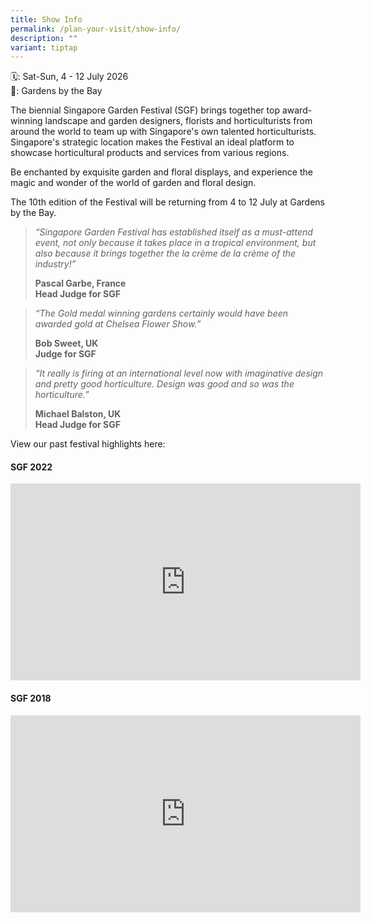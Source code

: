 ```yaml
---
title: Show Info
permalink: /plan-your-visit/show-info/
description: ""
variant: tiptap
---
```

<p>🗓️: Sat-Sun, 4 - 12 July 2026
<br>📍: Gardens by the Bay</p>
<p></p>
<p>The biennial Singapore Garden Festival (SGF) brings together top award-winning
landscape and garden designers, florists and horticulturists from around
the world to team up with Singapore's own talented horticulturists. Singapore's
strategic location makes the Festival an ideal platform to showcase horticultural
products and services from various regions.</p>
<p>Be enchanted by exquisite garden and floral displays, and experience the
magic and wonder of the world of garden and floral design.</p>
<p>The 10th edition of the Festival will be returning from 4 to 12 July at
Gardens by the Bay.</p>
<p></p>
<blockquote>
<p><em>“Singapore Garden Festival has established itself as a must-attend event, not only because it takes place in a tropical environment, but also because it brings together the la crème de la crème of the industry!”</em>
</p>
<p></p>
<p><strong>Pascal Garbe, France</strong> 
<br><strong>Head Judge for SGF</strong>
</p>
</blockquote>
<p></p>
<blockquote>
<p><em>“The Gold medal winning gardens certainly would have been awarded gold at Chelsea Flower Show.”</em>
</p>
<p></p>
<p><strong>Bob Sweet, UK</strong> 
<br><strong>Judge for SGF</strong>
</p>
</blockquote>
<p></p>
<blockquote>
<p><em>“It really is firing at an international level now with imaginative design and pretty good horticulture. Design was good and so was the horticulture.”</em>
</p>
<p></p>
<p><strong>Michael Balston, UK</strong> 
<br><strong>Head Judge for SGF</strong>
</p>
</blockquote>
<p></p>
<p></p>
<p>View our past festival highlights here:</p>
<h4>SGF 2022</h4>
<div class="iframe-wrapper">
<iframe height="315" width="560" allowfullscreen="true" frameborder="0" src="https://www.youtube.com/embed/d-Xe30pVldI?si=AQ-k331VuggtUUyw"></iframe>
</div>
<h4>SGF 2018</h4>
<div class="iframe-wrapper">
<iframe height="315" width="560" allowfullscreen="true" frameborder="0" src="https://www.youtube.com/embed/crvZcIW9488?si=4hhGKjhV7WzP1Z4m"></iframe>
</div>
<p></p>